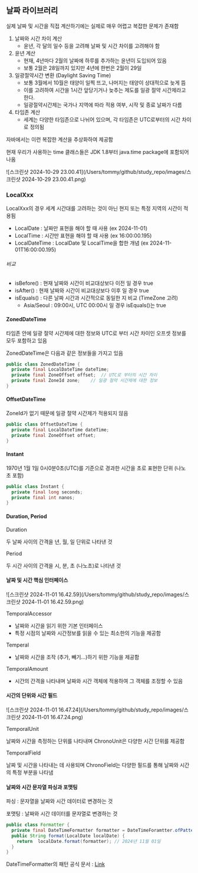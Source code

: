 ## 날짜 라이브러리

실제 날짜 및 시간을 직접 계산하기에는 실제로 매우 어렵고 복잡한 문제가 존재함

1. 날짜와 시간 차이 계산
   - 윤년, 각 달의 일수 등을 고려해 날짜 및 시간 차이를 고려해야 함
2. 윤년 계산
   - 현재, 4년마다 2월의 날짜에 하루를 추가하는 윤년이 도입되어 있음
   - 보통 2월은 28일까지 있지만 4년에 한번은 2월이 29일
3. 일광절약시간 변환 (Daylight Saving Time)
   - 보통 3월에서 10월은 태양이 일찍 뜨고, 나머지는 태양이 상대적으로 늦게 뜸
   - 이를 고려하여 시간을 1시간 앞당기거나 늦추는 제도를 일광 절약 시간제라고 한다.
   - 일광절약시간제는 국가나 지역에 따라 적용 여부, 시작 및 종료 날짜가 다름
4. 타임존 계산
   - 세계는 다양한 타임존으로 나뉘어 있으며, 각 타임존은 UTC로부터의 시간 차이로 정의됨

자바에서는 이런 복잡한 계산을 추상화하여 제공함

현재 우리가 사용하는 time 클래스들은 JDK 1.8부터 java.time package에 포함되어 나옴

![스크린샷 2024-10-29 23.00.41](/Users/tommy/github/study_repo/images/스크린샷 2024-10-29 23.00.41.png)



### LocalXxx

LocalXxx의 경우 세계 시간대를 고려하는 것이 아닌 현지 또는 특정 지역의 시간이 적용됨

- LocalDate : 날짜만 표현을 해야 할 때 사용 (ex 2024-11-01)
- LocalTime : 시간만 표현을 해야 할 때 사용 (ex 16:00:00.195)
- LocalDateTime : LocalDate 및 LocalTime을 합한 개념 (ex 2024-11-01T16:00:00.195)

###### 비교

- isBefore() : 현재 날짜와 시간이 비교대상보다 이전 일 경우 true
- isAfter() : 현재 날짜와 시간이 비교대상보다 이후 일 경우 true
- isEquals() : 다른 날짜 시간과 시간적으로 동일한 지 비교 (TimeZone 고려)
  - Asia/Seoul : 09:00시, UTC 00:00시 일 경우 isEquals()는 true

#### ZonedDateTime

타임존 안에 일광 절약 시간제에 대한 정보와 UTC로 부터 시간 차이인 오프셋 정보를 모두 포함하고 있음

ZonedDateTime은 다음과 같은 정보들을 가지고 있음

```java
public class ZonedDateTime {
  private final LocalDateTime dateTime;
  private final ZoneOffset offset;	// UTC로 부터의 시간 차이
  private final ZoneId zone;	// 일광 절약 시간제에 대한 정보
}
```

#### OffsetDateTime

ZoneId가 없기 때문에 일광 절약 시간제가 적용되지 않음

```java
public class OffsetDateTime {
  private final LocalDateTime dateTime;
  private final ZoneOffset offset;
}
```

#### Instant

1970년 1월 1일 0시0분0초(UTC)를 기준으로 경과한 시간을 초로 표현한 단위 (나노 초 포함)

```java
public class Instant {
  private final long seconds;
  private final int nanos;
}
```

#### Duration, Period

Duration

두 날짜 사이의 간격을 년, 월, 일 단위로 나타낸 것

Period 

두 시간 사이의 간격을 시, 분, 초 (나노초)로 나타낸 것 

#### 날짜 및 시간 핵심 인터페이스 

![스크린샷 2024-11-01 16.42.59](/Users/tommy/github/study_repo/images/스크린샷 2024-11-01 16.42.59.png)

TemporalAccessor 

- 날짜와 시간을 읽기 위한 기본 인터페이스
- 특정 시점의 날짜와 시간정보를 읽을 수 있는 최소한의 기능을 제공함

Temperal 

- 날짜와 시간을 조작 (추가, 빼기...)하기 위한 기능을 제공함

TemporalAmount

- 시간의 간격을 나타내며 날짜와 시간 객체에 적용하여 그 객체를 조정할 수 있음

#### 시간의 단위와 시간 필드

![스크린샷 2024-11-01 16.47.24](/Users/tommy/github/study_repo/images/스크린샷 2024-11-01 16.47.24.png)

TemporalUnit 

날짜와 시간을 측정하는 단위를 나타내며 ChronoUnit은 다양한 시간 단위를 제공함

TemporalField

날짜 및 시간을 나타내는 데 사용되며 ChronoField는 다양한 필드를 통해 날짜와 시간의 특정 부분을 나타냄

#### 날짜와 시간 문자열 파싱과 포맷팅 

파싱 : 문자열을 날짜와 시간 데이터로 변경하는 것 

포맷팅 : 날짜와 시간 데이터를 문자열로 변경하는 것

```java
public class Formatter {
  private final DateTimeFormatter formatter = DateTimeForamtter.ofPattern("yyyy년 MM월 dd일")
  public String format(LocalDate localDate) {
    return  localDate.format(formatter); // 2024년 11월 01일
  }
}
```

DateTimeFormatter의 패턴 공식 문서 : [Link](https://docs.oracle.com/javase/8/docs/api/java/time/format/DateTimeFormatter.html#patterns)

















